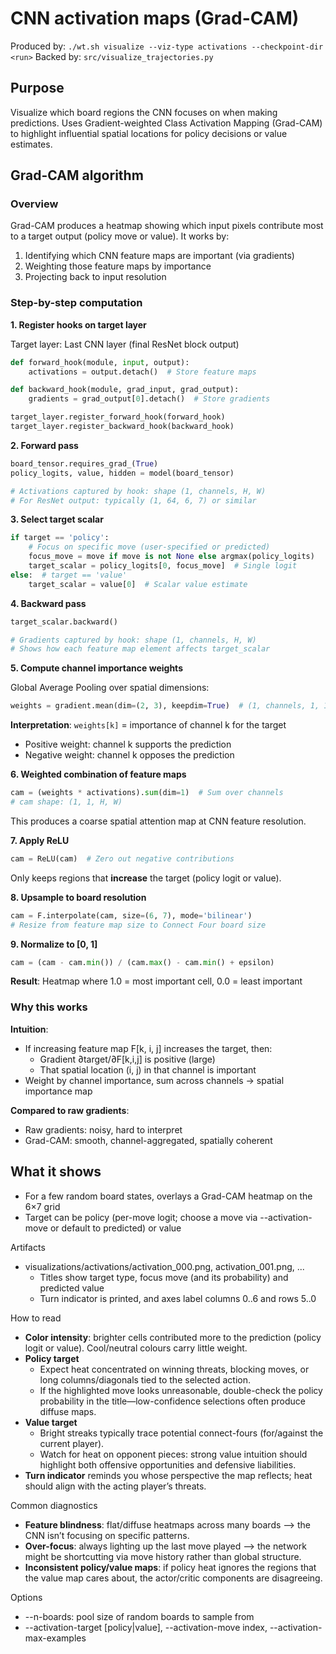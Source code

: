 # CNN activation maps (Grad-CAM)

Produced by: `./wt.sh visualize --viz-type activations --checkpoint-dir <run>`
Backed by: `src/visualize_trajectories.py`

## Purpose

Visualize which board regions the CNN focuses on when making predictions. Uses Gradient-weighted Class Activation Mapping (Grad-CAM) to highlight influential spatial locations for policy decisions or value estimates.

## Grad-CAM algorithm

### Overview
Grad-CAM produces a heatmap showing which input pixels contribute most to a target output (policy move or value). It works by:
1. Identifying which CNN feature maps are important (via gradients)
2. Weighting those feature maps by importance
3. Projecting back to input resolution

### Step-by-step computation

**1. Register hooks on target layer**

Target layer: Last CNN layer (final ResNet block output)
```python
def forward_hook(module, input, output):
    activations = output.detach()  # Store feature maps

def backward_hook(module, grad_input, grad_output):
    gradients = grad_output[0].detach()  # Store gradients

target_layer.register_forward_hook(forward_hook)
target_layer.register_backward_hook(backward_hook)
```

**2. Forward pass**
```python
board_tensor.requires_grad_(True)
policy_logits, value, hidden = model(board_tensor)

# Activations captured by hook: shape (1, channels, H, W)
# For ResNet output: typically (1, 64, 6, 7) or similar
```

**3. Select target scalar**
```python
if target == 'policy':
    # Focus on specific move (user-specified or predicted)
    focus_move = move if move is not None else argmax(policy_logits)
    target_scalar = policy_logits[0, focus_move]  # Single logit
else:  # target == 'value'
    target_scalar = value[0]  # Scalar value estimate
```

**4. Backward pass**
```python
target_scalar.backward()

# Gradients captured by hook: shape (1, channels, H, W)
# Shows how each feature map element affects target_scalar
```

**5. Compute channel importance weights**

Global Average Pooling over spatial dimensions:
```python
weights = gradient.mean(dim=(2, 3), keepdim=True)  # (1, channels, 1, 1)
```

**Interpretation**: `weights[k]` = importance of channel k for the target
- Positive weight: channel k supports the prediction
- Negative weight: channel k opposes the prediction

**6. Weighted combination of feature maps**
```python
cam = (weights * activations).sum(dim=1)  # Sum over channels
# cam shape: (1, 1, H, W)
```

This produces a coarse spatial attention map at CNN feature resolution.

**7. Apply ReLU**
```python
cam = ReLU(cam)  # Zero out negative contributions
```

Only keeps regions that **increase** the target (policy logit or value).

**8. Upsample to board resolution**
```python
cam = F.interpolate(cam, size=(6, 7), mode='bilinear')
# Resize from feature map size to Connect Four board size
```

**9. Normalize to [0, 1]**
```python
cam = (cam - cam.min()) / (cam.max() - cam.min() + epsilon)
```

**Result**: Heatmap where 1.0 = most important cell, 0.0 = least important

### Why this works

**Intuition**:
- If increasing feature map F[k, i, j] increases the target, then:
  - Gradient ∂target/∂F[k,i,j] is positive (large)
  - That spatial location (i, j) in that channel is important
- Weight by channel importance, sum across channels → spatial importance map

**Compared to raw gradients**:
- Raw gradients: noisy, hard to interpret
- Grad-CAM: smooth, channel-aggregated, spatially coherent

## What it shows
- For a few random board states, overlays a Grad-CAM heatmap on the 6×7 grid
- Target can be policy (per-move logit; choose a move via --activation-move or default to predicted) or value

Artifacts
- visualizations/activations/activation_000.png, activation_001.png, ...
  - Titles show target type, focus move (and its probability) and predicted value
  - Turn indicator is printed, and axes label columns 0..6 and rows 5..0

How to read
- **Color intensity**: brighter cells contributed more to the prediction (policy logit or value). Cool/neutral colours carry little weight.
- **Policy target**
  - Expect heat concentrated on winning threats, blocking moves, or long columns/diagonals tied to the selected action.
  - If the highlighted move looks unreasonable, double-check the policy probability in the title—low-confidence selections often produce diffuse maps.
- **Value target**
  - Bright streaks typically trace potential connect-fours (for/against the current player).
  - Watch for heat on opponent pieces: strong value intuition should highlight both offensive opportunities and defensive liabilities.
- **Turn indicator** reminds you whose perspective the map reflects; heat should align with the acting player’s threats.

Common diagnostics
- **Feature blindness**: flat/diffuse heatmaps across many boards —> the CNN isn’t focusing on specific patterns.
- **Over-focus**: always lighting up the last move played —> the network might be shortcutting via move history rather than global structure.
- **Inconsistent policy/value maps**: if policy heat ignores the regions that the value map cares about, the actor/critic components are disagreeing.

Options
- --n-boards: pool size of random boards to sample from
- --activation-target [policy|value], --activation-move index, --activation-max-examples
